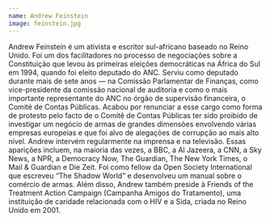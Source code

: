 ```yaml
---
name: Andrew Feinstein
image: feinstein.jpg
---
```

Andrew Feinstein é um ativista e escritor sul-africano baseado no Reino Unido. Foi um dos facilitadores no processo de negociações sobre a Constituição que levou às primeiras eleições democráticas na África do Sul em 1994, quando foi eleito deputado do ANC. Serviu como deputado durante mais de sete anos — na Comissão Parlamentar de Finanças, como vice-presidente da comissão nacional de auditoria  e como o mais importante representante do ANC no órgão de supervisão financeira, o Comité de Contas Públicas. Acabou por renunciar a esse cargo como forma de protesto pelo facto de o Comitê de Contas Públicas ter sido proibido de investigar um negócio de armas de grandes dimensões envolvendo várias empresas europeias e que foi alvo de alegações de corrupção ao mais alto nível. Andrew intervém regularmente na imprensa e na televisão. Essas aparições incluem, na maioria das vezes, a BBC, a Al Jazeera, a CNN, a Sky News, a NPR, a Democracy Now, The Guardian, The New York Times, o Mail & Guardian e Die Zeit. Foi como fellow da Open Society International que escreveu “The Shadow World” e desenvolveu um manual sobre o comércio de armas. Além disso, Andrew também preside à Friends of the Treatment Action Campaign (Campanha  Amigos do Tratamento), uma instituição de caridade relacionada com o HIV e a Sida, criada no Reino Unido em 2001.
